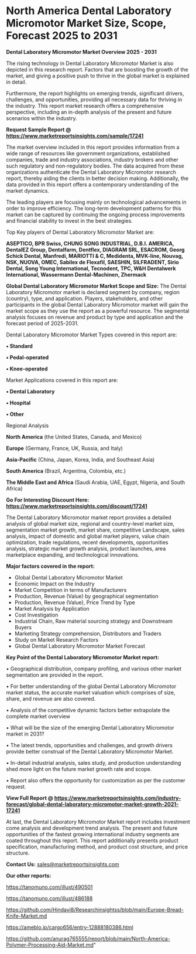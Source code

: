 # North America Dental Laboratory Micromotor Market Size, Scope, Forecast 2025 to 2031

<Strong> Dental Laboratory Micromotor Market Overview 2025 - 2031</strong>

The rising technology in Dental Laboratory Micromotor Market is also depicted in this research report. Factors that are boosting the growth of the market, and giving a positive push to thrive in the global market is explained in detail.

Furthermore, the report highlights on emerging trends, significant drivers, challenges, and opportunities, providing all necessary data for thriving in the industry. This report market research offers a comprehensive perspective, including an in-depth analysis of the present and future scenarios within the industry.

<strong>Request Sample Report @ <a href=https://www.marketreportsinsights.com/sample/17241>https://www.marketreportsinsights.com/sample/17241</a></strong>

The market overview included in this report provides information from a wide range of resources like government organizations, established companies, trade and industry associations, industry brokers and other such regulatory and non-regulatory bodies. The data acquired from these organizations authenticate the Dental Laboratory Micromotor research report, thereby aiding the clients in better decision making. Additionally, the data provided in this report offers a contemporary understanding of the market dynamics.

The leading players are focusing mainly on technological advancements in order to improve efficiency. The long-term development patterns for this market can be captured by continuing the ongoing process improvements and financial stability to invest in the best strategies.

Top Key players of Dental Laboratory Micromotor Market are:

<strong>ASEPTICO, BPR Swiss, CHUNG SONG INDUSTRIAL, D.B.I. AMERICA, DentalEZ Group, Dentalfarm, Dentflex, DIAGRAM SRL, ESACROM, Georg Schick Dental, Manfredi, MARIOTTI & C, Medidenta, MVK-line, Nouvag, NSK, NUOVA, OMEC, Sabilex de Flexafil, SAESHIN, SILFRADENT, Sirio Dental, Song Young International, Tecnodent, TPC, W&H Dentalwerk International, Wassermann Dental-Machinen, Zhermack</strong>

<strong><b>Global Dental Laboratory Micromotor Market Scope and Size:</b></strong>
The Dental Laboratory Micromotor market is declared segment by company, region (country), type, and application. Players, stakeholders, and other participants in the global Dental Laboratory Micromotor market will gain the market scope as they use the report as a powerful resource. The segmental analysis focuses on revenue and product by type and application and the forecast period of 2025-2031.

Dental Laboratory Micromotor Market Types covered in this report are:

<strong>• Standard

• Pedal-operated

• Knee-operated</strong>

Market Applications covered in this report are:

<strong>• Dental Laboratory

• Hospital

• Other</strong> 

Regional Analysis

<strong>North America</strong> (the United States, Canada, and Mexico)

<strong>Europe</strong> (Germany, France, UK, Russia, and Italy)

<strong>Asia-Pacific</strong> (China, Japan, Korea, India, and Southeast Asia)

<strong>South America</strong> (Brazil, Argentina, Colombia, etc.)

<strong>The Middle East and Africa</strong> (Saudi Arabia, UAE, Egypt, Nigeria, and South Africa)

<strong>Go For Interesting Discount Here: <a href=https://www.marketreportsinsights.com/discount/17241>https://www.marketreportsinsights.com/discount/17241</a></strong>

The Dental Laboratory Micromotor market report provides a detailed analysis of global market size, regional and country-level market size, segmentation market growth, market share, competitive Landscape, sales analysis, impact of domestic and global market players, value chain optimization, trade regulations, recent developments, opportunities analysis, strategic market growth analysis, product launches, area marketplace expanding, and technological innovations.

<strong><b>Major factors covered in the report:</b></strong>
<ul>
  <li>Global Dental Laboratory Micromotor Market </li>
  <li>Economic Impact on the Industry</li>
  <li>Market Competition in terms of Manufacturers</li>
  <li>Production, Revenue (Value) by geographical segmentation</li>
  <li>Production, Revenue (Value), Price Trend by Type</li>
  <li>Market Analysis by Application</li>
  <li>Cost Investigation</li>
  <li>Industrial Chain, Raw material sourcing strategy and Downstream Buyers</li>
  <li>Marketing Strategy comprehension, Distributors and Traders</li>
  <li>Study on Market Research Factors</li>
  <li>Global Dental Laboratory Micromotor Market Forecast</li>
</ul>

<strong><b>Key Point of the Dental Laboratory Micromotor Market report:</b></strong>

• Geographical distribution, company profiling, and various other market segmentation are provided in the report.

• For better understanding of the global Dental Laboratory Micromotor market status, the accurate market valuation which comprises of size, share, and revenue are also covered.

• Analysis of the competitive dynamic factors better extrapolate the complete market overview

• What will be the size of the emerging Dental Laboratory Micromotor market in 2031?

• The latest trends, opportunities and challenges, and growth drivers provide better construal of the Dental Laboratory Micromotor Market.

• In-detail industrial analysis, sales study, and production understanding shed more light on the future market growth rate and scope.

• Report also offers the opportunity for customization as per the customer request.

<strong><b>View Full Report @ <a href=https://www.marketreportsinsights.com/industry-forecast/global-dental-laboratory-micromotor-market-growth-2021-17241>https://www.marketreportsinsights.com/industry-forecast/global-dental-laboratory-micromotor-market-growth-2021-17241</a></b></strong>


At last, the Dental Laboratory Micromotor Market report includes investment come analysis and development trend analysis. The present and future opportunities of the fastest growing international industry segments are coated throughout this report. This report additionally presents product specification, manufacturing method, and product cost structure, and price structure.

<strong>Contact Us:</strong>
sales@marketreportsinsights.com

<strong>Our other reports:</strong>

<a href=https://tanomuno.com/illust/490501>https://tanomuno.com/illust/490501</a>

<a href=https://tanomuno.com/illust/486188>https://tanomuno.com/illust/486188</a>

<a href=https://github.com/Hindavi8/Researchinsightss/blob/main/Europe-Bread-Knife-Market.md>https://github.com/Hindavi8/Researchinsightss/blob/main/Europe-Bread-Knife-Market.md</a>

<a href=https://ameblo.jp/cargo656/entry-12888180386.html>https://ameblo.jp/cargo656/entry-12888180386.html</a>

<a href=https://github.com/anurag765555/report/blob/main/North-America-Polymer-Processing-Aid-Market.md>https://github.com/anurag765555/report/blob/main/North-America-Polymer-Processing-Aid-Market.md</a>"
